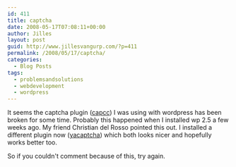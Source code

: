 ```yaml
---
id: 411
title: captcha
date: 2008-05-17T07:08:11+00:00
author: Jilles
layout: post
guid: http://www.jillesvangurp.com/?p=411
permalink: /2008/05/17/captcha/
categories:
  - Blog Posts
tags:
  - problemsandsolutions
  - webdevelopment
  - wordpress
---
```

It seems the captcha plugin ([capcc](http://fuctweb.com/2007/06/15/capcc/)) I was using with wordpress has been broken for some time. Probably this happened when I installed wp 2.5 a few weeks ago. My friend Christian del Rosso pointed this out. I installed a different plugin now ([yacaptcha](http://wordpress.org/extend/plugins/yacaptcha/#post-2915)) which both looks nicer and hopefully works better too.

So if you couldn't comment because of this, try again.